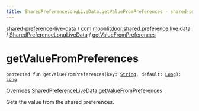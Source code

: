 ```yaml
---
title: SharedPreferenceLongLiveData.getValueFromPreferences - shared-preference-live-data
---
```


[shared-preference-live-data](../../index.html) / [com.moonlitdoor.shared.preference.live.data](../index.html) / [SharedPreferenceLongLiveData](index.html) / [getValueFromPreferences](./get-value-from-preferences.html)

# getValueFromPreferences

`protected fun getValueFromPreferences(key: `[`String`](https://kotlinlang.org/api/latest/jvm/stdlib/kotlin/-string/index.html)`, default: `[`Long`](https://kotlinlang.org/api/latest/jvm/stdlib/kotlin/-long/index.html)`): `[`Long`](https://kotlinlang.org/api/latest/jvm/stdlib/kotlin/-long/index.html)

Overrides [SharedPreferenceLiveData.getValueFromPreferences](../-shared-preference-live-data/get-value-from-preferences.html)

Gets the value from the shared preferences.

